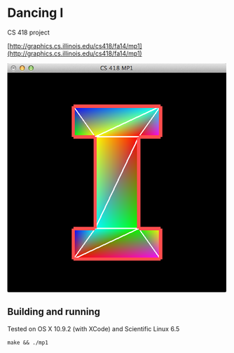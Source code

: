# Dancing I

CS 418 project

[http://graphics.cs.illinois.edu/cs418/fa14/mp1](http://graphics.cs.illinois.edu/cs418/fa14/mp1)

![alt text](docs/img/opengl_i.png "Dancing I")

## Building and running

Tested on OS X 10.9.2 (with XCode) and Scientific Linux 6.5

```
make && ./mp1
```

